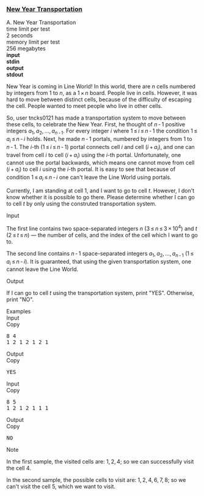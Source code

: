<h3><a href="https://codeforces.com/contest/500/problem/A" target="_blank" rel="noopener noreferrer">New Year Transportation</a></h3>

<div class="header"><div class="title">A. New Year Transportation</div><div class="time-limit"><div class="property-title">time limit per test</div>2 seconds</div><div class="memory-limit"><div class="property-title">memory limit per test</div>256 megabytes</div><div class="input-file input-standard" style="font-weight: bold"><div class="property-title">input</div>stdin</div><div class="output-file output-standard" style="font-weight: bold"><div class="property-title">output</div>stdout</div></div><div><p>New Year is coming in Line World! In this world, there are <span class="tex-span"><i>n</i></span> cells numbered by integers from <span class="tex-span">1</span> to <span class="tex-span"><i>n</i></span>, as a <span class="tex-span">1 × <i>n</i></span> board. People live in cells. However, it was hard to move between distinct cells, because of the difficulty of escaping the cell. People wanted to meet people who live in other cells.</p><p>So, user tncks0121 has made a transportation system to move between these cells, to celebrate the New Year. First, he thought of <span class="tex-span"><i>n</i> - 1</span> positive integers <span class="tex-span"><i>a</i><sub class="lower-index">1</sub>, <i>a</i><sub class="lower-index">2</sub>, ..., <i>a</i><sub class="lower-index"><i>n</i> - 1</sub></span>. For every integer <span class="tex-span"><i>i</i></span> where <span class="tex-span">1 ≤ <i>i</i> ≤ <i>n</i> - 1</span> the condition <span class="tex-span">1 ≤ <i>a</i><sub class="lower-index"><i>i</i></sub> ≤ <i>n</i> - <i>i</i></span> holds. Next, he made <span class="tex-span"><i>n</i> - 1</span> portals, numbered by integers from 1 to <span class="tex-span"><i>n</i> - 1</span>. The <span class="tex-span"><i>i</i></span>-th (<span class="tex-span">1 ≤ <i>i</i> ≤ <i>n</i> - 1</span>) portal connects cell <span class="tex-span"><i>i</i></span> and cell <span class="tex-span">(<i>i</i> + <i>a</i><sub class="lower-index"><i>i</i></sub>)</span>, and one can travel from cell <span class="tex-span"><i>i</i></span> to cell <span class="tex-span">(<i>i</i> + <i>a</i><sub class="lower-index"><i>i</i></sub>)</span> using the <span class="tex-span"><i>i</i></span>-th portal. Unfortunately, one cannot use the portal backwards, which means one cannot move from cell <span class="tex-span">(<i>i</i> + <i>a</i><sub class="lower-index"><i>i</i></sub>)</span> to cell <span class="tex-span"><i>i</i></span> using the <span class="tex-span"><i>i</i></span>-th portal. It is easy to see that because of condition <span class="tex-span">1 ≤ <i>a</i><sub class="lower-index"><i>i</i></sub> ≤ <i>n</i> - <i>i</i></span> one can't leave the Line World using portals.</p><p>Currently, I am standing at cell <span class="tex-span">1</span>, and I want to go to cell <span class="tex-span"><i>t</i></span>. However, I don't know whether it is possible to go there. Please determine whether I can go to cell <span class="tex-span"><i>t</i></span> by only using the construted transportation system.</p></div><div class="input-specification"><div class="section-title">Input</div><p>The first line contains two space-separated integers <span class="tex-span"><i>n</i></span> (<span class="tex-span">3 ≤ <i>n</i> ≤ 3 × 10<sup class="upper-index">4</sup></span>) and <span class="tex-span"><i>t</i></span> (<span class="tex-span">2 ≤ <i>t</i> ≤ <i>n</i></span>) — the number of cells, and the index of the cell which I want to go to.</p><p>The second line contains <span class="tex-span"><i>n</i> - 1</span> space-separated integers <span class="tex-span"><i>a</i><sub class="lower-index">1</sub>, <i>a</i><sub class="lower-index">2</sub>, ..., <i>a</i><sub class="lower-index"><i>n</i> - 1</sub></span> (<span class="tex-span">1 ≤ <i>a</i><sub class="lower-index"><i>i</i></sub> ≤ <i>n</i> - <i>i</i></span>). It is guaranteed, that using the given transportation system, one cannot leave the Line World.</p></div><div class="output-specification"><div class="section-title">Output</div><p>If I can go to cell <span class="tex-span"><i>t</i></span> using the transportation system, print "<span class="tex-font-style-tt">YES</span>". Otherwise, print "<span class="tex-font-style-tt">NO</span>".</p></div><div class="sample-tests"><div class="section-title">Examples</div><div class="sample-test"><div class="input"><div class="title">Input<div title="Copy" data-clipboard-target="#id008304954047603653" id="id005466575125682799" class="input-output-copier">Copy</div></div><pre id="id008304954047603653">8 4<br>1 2 1 2 1 2 1<br></pre></div><div class="output"><div class="title">Output<div title="Copy" data-clipboard-target="#id006828777723637499" id="id007801807981910805" class="input-output-copier">Copy</div></div><pre id="id006828777723637499">YES<br></pre></div><div class="input"><div class="title">Input<div title="Copy" data-clipboard-target="#id005500044699981388" id="id004658025783902099" class="input-output-copier">Copy</div></div><pre id="id005500044699981388">8 5<br>1 2 1 2 1 1 1<br></pre></div><div class="output"><div class="title">Output<div title="Copy" data-clipboard-target="#id0005372857591029656" id="id003394203391427246" class="input-output-copier">Copy</div></div><pre id="id0005372857591029656">NO<br></pre></div></div></div><div class="note"><div class="section-title">Note</div><p>In the first sample, the visited cells are: <span class="tex-span">1, 2, 4</span>; so we can successfully visit the cell <span class="tex-span">4</span>.</p><p>In the second sample, the possible cells to visit are: <span class="tex-span">1, 2, 4, 6, 7, 8</span>; so we can't visit the cell <span class="tex-span">5</span>, which we want to visit.</p></div>